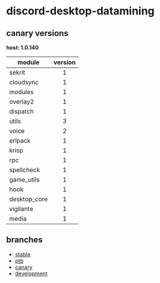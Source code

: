 # discord-desktop-datamining

## canary versions

**host: 1.0.140**

| module | version |
| ------ | :-----: |
| sekrit | 1 |
| cloudsync | 1 |
| modules | 1 |
| overlay2 | 1 |
| dispatch | 1 |
| utils | 3 |
| voice | 2 |
| erlpack | 1 |
| krisp | 1 |
| rpc | 1 |
| spellcheck | 1 |
| game_utils | 1 |
| hook | 1 |
| desktop_core | 1 |
| vigilante | 1 |
| media | 1 |

## branches

- [stable](https://github.com/OpenAsar/discord-desktop-datamining/tree/stable)
- [ptb](https://github.com/OpenAsar/discord-desktop-datamining/tree/ptb)
- [canary](https://github.com/OpenAsar/discord-desktop-datamining/tree/canary)
- [development](https://github.com/OpenAsar/discord-desktop-datamining/tree/development)